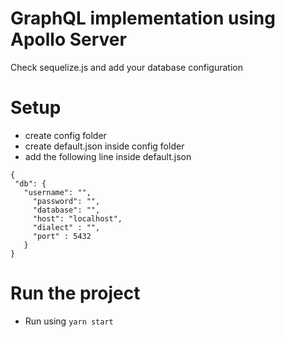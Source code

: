 # GraphQL implementation using Apollo Server

Check sequelize.js and add your database configuration

# Setup
- create config folder
- create default.json inside config folder
 - add the following line inside default.json
 ```
 {
  "db": {
    "username": "",
      "password": "",
      "database": "",
      "host": "localhost",
      "dialect" : "",
      "port" : 5432
    }
}
```
# Run the project

- Run using `yarn start`